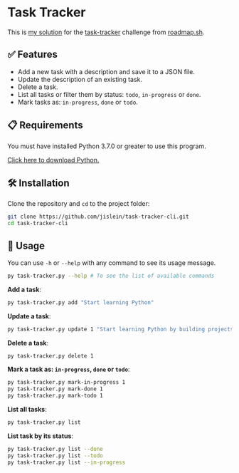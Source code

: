 # Task Tracker

This is [my solution](https://roadmap.sh/projects/task-tracker/solutions?u=671d774931d65c235df19a48) for the [task-tracker](https://roadmap.sh/projects/task-tracker) challenge from [roadmap.sh](https://roadmap.sh/).

## ✅ Features

- Add a new task with a description and save it to a JSON file.
- Update the description of an existing task.
- Delete a task.
- List all tasks or filter them by status: `todo`, `in-progress` or `done`.
- Mark tasks as: `in-progress`, `done` or `todo`.

## :clipboard: Requirements

You must have installed Python 3.7.0 or greater to use this program.

[Click here to download Python.](https://www.python.org/downloads/)

## :hammer_and_wrench: Installation

Clone the repository and `cd` to the project folder:

```bash
git clone https://github.com/jislein/task-tracker-cli.git
cd task-tracker-cli
```

## :notebook_with_decorative_cover: Usage

You can use `-h` or `--help` with any command to see its usage message.

```bash
py task-tracker.py --help # To see the list of available commands
```

**Add a task**:
```bash
py task-tracker.py add "Start learning Python"
```

**Update a task**:
```bash
py task-tracker.py update 1 "Start learning Python by building projects"
```

**Delete a task**:
```bash
py task-tracker.py delete 1
```

**Mark a task as: `in-progress`, `done` or `todo`**:
```bash
py task-tracker.py mark-in-progress 1
py task-tracker.py mark-done 1
py task-tracker.py mark-todo 1
```

**List all tasks**:
```bash
py task-tracker.py list
```

**List task by its status**:
```bash
py task-tracker.py list --done
py task-tracker.py list --todo
py task-tracker.py list --in-progress
```

